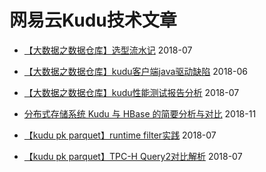 # 网易云Kudu技术文章


- [【大数据之数据仓库】选型流水记](https://sq.sf.163.com/blog/article/174995941069086720)    2018-07
- [【大数据之数据仓库】kudu客户端java驱动缺陷](https://sq.sf.163.com/blog/article/169595475122905088)    2018-06
- [【大数据之数据仓库】kudu性能测试报告分析](https://sq.sf.163.com/blog/article/174995336187535360)    2018-07

- [分布式存储系统 Kudu 与 HBase 的简要分析与对比](https://sq.163yun.com/blog/article/198870236065431552)    2018-11

- [【kudu pk parquet】runtime filter实践](https://sq.sf.163.com/blog/article/174993565549518848)    2018-07
- [【kudu pk parquet】TPC-H Query2对比解析](https://sq.sf.163.com/blog/article/175000124925075456)    2018-07

